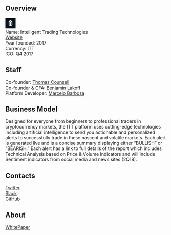 ## Overview
![logo](../projects/logo/intelligent_trading_technologies.png)  
Name:  Intelligent Trading Technologies  
[Website](http://intelligenttrading.org/)  
Year founded: 2017  
Currency: ITT  
ICO: Q4 2017
## Staff
Co-founder: [Thomas Counsell](../people/thomas_counsell.md)  
Co-founder & CFA: [Benjamin Lakoff](../people/benjamin_lakoff.md)  
Platform Developer: [Marcelo Barbosa](../people/marcelo_barbosa.md)  
## Business Model
Designed for everyone from beginners to professional traders in cryptocurrency markets, the ITT platform uses cutting-edge technologies including artificial intelligence to send you actionable and personalized alerts to successfully trade in these nascent and volatile markets. Each alert is generated live and is a concise summary displaying either “BULLISH” or “BEARISH.” Each alert has a link to full details of the report which includes Technical Analysis based on Price & Volume Indicators and will include Sentiment indicators from social media and news sites (2Q18).
## Contacts  
[Twitter](https://twitter.com/ITT_Token)    
[Slack](https://itt-token-slack.herokuapp.com/)  
[GitHub](https://github.com/intelligenttrading)  
## About 
[WhitePaper](http://intelligenttrading.org/whitepaper.pdf)

